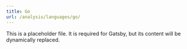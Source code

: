 ```yaml
---
title: Go
url: /analysis/languages/go/
---
```


This is a placeholder file. It is required for Gatsby, but its content will be dynamically replaced.
